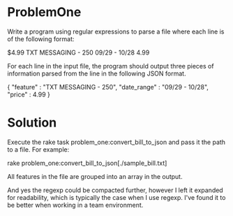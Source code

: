 ProblemOne
==========
Write a program using regular expressions to parse a file where each line is of the following format:

$4.99 TXT MESSAGING - 250 09/29 - 10/28 4.99

For each line in the input file, the program should output three pieces of information parsed from the line  in the following JSON format.

{
  "feature" : "TXT MESSAGING - 250",
  "date_range" : "09/29 - 10/28",
  "price" : 4.99
}


Solution
========
Execute the rake task problem_one:convert_bill_to_json and pass it the path to a file. For example:

rake problem_one:convert_bill_to_json[./sample_bill.txt]

All features in the file are grouped into an array in the output.

And yes the regexp could be compacted further, however I left it expanded for readability, which is typically the case when I use regexp. I've found it to be better when working in a team environment.